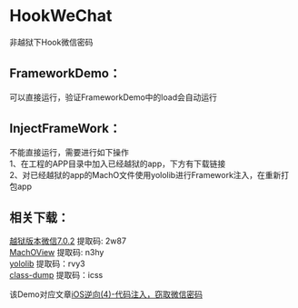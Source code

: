 # HookWeChat
非越狱下Hook微信密码

## FrameworkDemo：
可以直接运行，验证FrameworkDemo中的load会自动运行

## InjectFrameWork：
不能直接运行，需要进行如下操作  
1、在工程的APP目录中加入已经越狱的app，下方有下载链接  
2、对已经越狱的app的MachO文件使用yololib进行Framework注入，在重新打包app  

## 相关下载：
[越狱版本微信7.0.2](https://pan.baidu.com/s/16MPzurhu15rWlq3Gjs1bxg)  提取码: 2w87  
[MachOView](https://pan.baidu.com/s/1P83AK1IDT0Wv8k2r-s9cIg) 提取码: n3hy   
[yololib](https://pan.baidu.com/s/1MRrYIpFzoKjjIZk4y3yTZQ) 提取码：rvy3  
[class-dump](https://pan.baidu.com/s/1SfM9rFLTjuNambRdYFVv-w) 提取码：icss  

该Demo对应文章[iOS逆向(4)-代码注入，窃取微信密码](https://www.jianshu.com/p/31232eef35c5)
